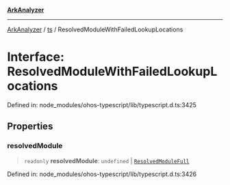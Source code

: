 [**ArkAnalyzer**](../../../../README.md)

***

[ArkAnalyzer](../../../../globals.md) / [ts](../README.md) / ResolvedModuleWithFailedLookupLocations

# Interface: ResolvedModuleWithFailedLookupLocations

Defined in: node\_modules/ohos-typescript/lib/typescript.d.ts:3425

## Properties

### resolvedModule

> `readonly` **resolvedModule**: `undefined` \| [`ResolvedModuleFull`](ResolvedModuleFull.md)

Defined in: node\_modules/ohos-typescript/lib/typescript.d.ts:3426
